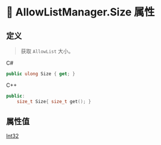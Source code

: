 # 🔧 AllowListManager.Size 属性

## 定义

> 获取 `AllowList` 大小。

C#
```cs
public ulong Size { get; }
```
C++
```cpp
public:
    size_t Size{ size_t get(); }
```

## 属性值

[Int32](https://docs.microsoft.com/DotNET/api/system.int32)